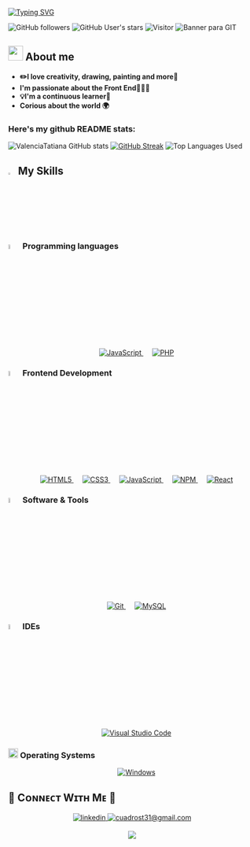 [![Typing SVG](https://readme-typing-svg.herokuapp.com?font=Montserrat&weight=700&size=25&pause=1000&color=BA98F7&width=435&lines=Hello+World!%F0%9F%96%A4)](https://git.io/typing-svg)

![GitHub followers](https://img.shields.io/github/followers/ValenciaTatiana?style=social) 
![GitHub User's stars](https://img.shields.io/github/stars/ValenciaTatiana?style=social) 
![Visitor](https://komarev.com/ghpvc/?username=ValenciaTatiana&label=Profile%20views&color=0e75b6&style=flat)
![Banner para GIT](https://github.com/user-attachments/assets/b9f6e0d1-ab6a-4454-83a5-3eaeea2175c9)

## <picture><img src = "https://github.com/7oSkaaa/7oSkaaa/blob/main/Images/about_me.gif?raw=true" width = 30px></picture> About me
- **​✏️​I love creativity, drawing, painting and more🌸**
- **I'm passionate about the Front End👩🏻‍💻**
- **💡I'm a continuous learner🧠**
- **Corious about the world 🌍**

### Here's my github README stats:
![ValenciaTatiana GitHub stats](https://github-readme-stats.vercel.app/api?username=ValenciaTatiana&show_icons=true&theme=radical) 
[![GitHub Streak](https://github-readme-streak-stats.herokuapp.com/?user=ValenciaTatiana&theme=radical)](https://git.io/streak-stats) 
![Top Languages Used](https://github-readme-stats.vercel.app/api/top-langs/?username=ValenciaTatiana&show_icons=true&theme=dark)

## <img src="https://media2.giphy.com/media/QssGEmpkyEOhBCb7e1/giphy.gif?cid=ecf05e47a0n3gi1bfqntqmob8g9aid1oyj2wr3ds3mg700bl&rid=giphy.gif" width ="3%"> My Skills

### <img src = "https://github.com/7oSkaaa/7oSkaaa/blob/main/Images/Programming_Languages.gif?raw=true" width=5%> Programming languages

<p align="center">
  &emsp;
  <a href="https://developer.mozilla.org/en-US/docs/Web/JavaScript" target="_blank">
    <img alt="JavaScript" src="https://img.shields.io/badge/javascript-%23323330.svg?style=for-the-badge&logo=javascript&logoColor=%23F7DF1E">
  </a>
  &emsp;
  <a href="https://www.php.net/" target="_blank">
    <img alt="PHP" src="https://img.shields.io/badge/php-%23777BB4.svg?style=for-the-badge&logo=php&logoColor=white">
  </a>
</p>

### <picture> <img src="https://github.com/7oSkaaa/7oSkaaa/blob/main/Images/Front_End.gif?raw=true" width="5%"> </picture> Frontend Development

<p align="center">
  &emsp;
  <a href="https://developer.mozilla.org/en-US/docs/Web/HTML" target="_blank">
    <img alt="HTML5" src="https://img.shields.io/badge/html5-%23E34F26.svg?style=for-the-badge&logo=html5&logoColor=white">
  </a>
  &emsp;
  <a href="https://developer.mozilla.org/en-US/docs/Web/CSS" target="_blank">
    <img alt="CSS3" src="https://img.shields.io/badge/css3-%231572B6.svg?style=for-the-badge&logo=css3&logoColor=white">
  </a>
  &emsp;
  <a href="https://developer.mozilla.org/en-US/docs/Web/JavaScript" target="_blank">
    <img alt="JavaScript" src="https://img.shields.io/badge/javascript-%23323330.svg?style=for-the-badge&logo=javascript&logoColor=%23F7DF1E">
  </a>
  &emsp;
  <a href="https://www.npmjs.com/" target="_blank">
    <img alt="NPM" src="https://img.shields.io/badge/NPM-%23CB3837.svg?style=for-the-badge&logo=npm&logoColor=white">
  </a>
  &emsp;
  <a href="https://reactjs.org/" target="_blank">
    <img alt="React" src="https://img.shields.io/badge/react-%2320232a.svg?style=for-the-badge&logo=react&logoColor=%2361DAFB">
  </a>
</p>

### <picture> <img src="https://github.com/7oSkaaa/7oSkaaa/blob/main/Images/Software_Tools.gif?raw=true" width="5%"> </picture> Software & Tools

<p align="center">
  &emsp;
  <a href="https://git-scm.com/" target="_blank">
    <img alt="Git" src="https://img.shields.io/badge/git-%23F05033.svg?style=for-the-badge&logo=git&logoColor=white">
  </a>
  &emsp;
  <a href="https://www.mysql.com/" target="_blank">
    <img alt="MySQL" src="https://img.shields.io/badge/mysql-4479A1.svg?style=for-the-badge&logo=mysql&logoColor=white">
  </a>
</p>

### <picture> <img src="https://github.com/7oSkaaa/7oSkaaa/blob/main/Images/IDEs.gif?raw=true" width="5%"> </picture> IDEs

<p align="center">
  &emsp;
  <a href="https://code.visualstudio.com/" target="_blank">
    <img alt="Visual Studio Code" src="https://img.shields.io/badge/Visual%20Studio%20Code-0078d7.svg?style=for-the-badge&logo=visual-studio-code&logoColor=white">
  </a>
</p>

### <picture> <img src = "https://github.com/7oSkaaa/7oSkaaa/blob/main/Images/OS.gif?raw=true" width = 20px>  </picture> Operating Systems

<p align="center">
  &emsp;
  <a href="https://www.microsoft.com/windows/" target="_blank">
    <img alt="Windows" src="https://img.shields.io/badge/Windows-0078D6?style=for-the-badge&logo=windows&logoColor=white">
  </a>
</p>

## 🤝 Cᴏɴɴᴇᴄᴛ Wɪᴛʜ Mᴇ 🤝
<div align="center">
  <a href="www.linkedin.com/in/angie-tatiana-cuadros-valencia-643576289" target="_blank">
  <img src=https://img.shields.io/badge/linkedin-%231E77B5.svg?&style=for-the-badge&logo=linkedin&logoColor=white alt=linkedin style="margin-bottom: 5px;" />
</a>

<a href="mailto:cuadrost31@gmail.com" target="_blank">
  <img src="https://img.shields.io/badge/Gmail-D14836?style=for-the-badge&logo=gmail&logoColor=white" alt="cuadrost31@gmail.com" style="margin-bottom: 5px;" />
</a>

<!--Footer--> 
<p align="center">
  <img src="https://capsule-render.vercel.app/api?type=waving&color=gradient&height=65&section=footer"/>
</p>
